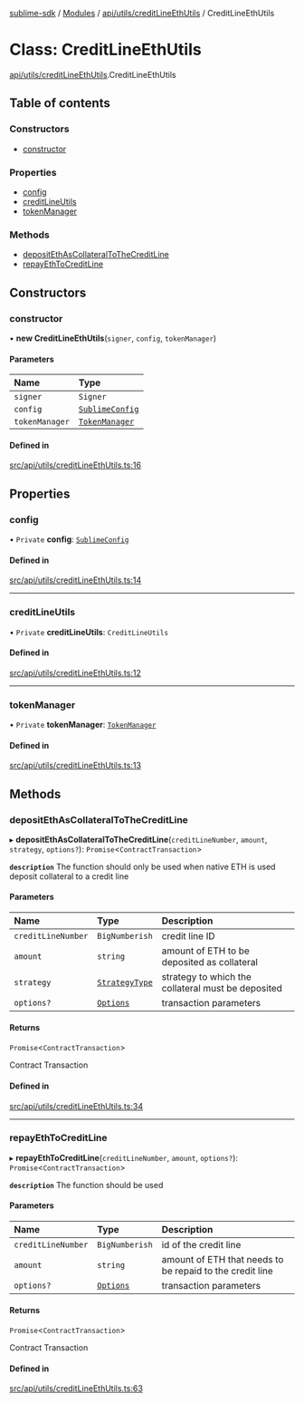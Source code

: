 [sublime-sdk](../README.md) / [Modules](../modules.md) / [api/utils/creditLineEthUtils](../modules/api_utils_creditLineEthUtils.md) / CreditLineEthUtils

# Class: CreditLineEthUtils

[api/utils/creditLineEthUtils](../modules/api_utils_creditLineEthUtils.md).CreditLineEthUtils

## Table of contents

### Constructors

- [constructor](api_utils_creditLineEthUtils.CreditLineEthUtils.md#constructor)

### Properties

- [config](api_utils_creditLineEthUtils.CreditLineEthUtils.md#config)
- [creditLineUtils](api_utils_creditLineEthUtils.CreditLineEthUtils.md#creditlineutils)
- [tokenManager](api_utils_creditLineEthUtils.CreditLineEthUtils.md#tokenmanager)

### Methods

- [depositEthAsCollateralToTheCreditLine](api_utils_creditLineEthUtils.CreditLineEthUtils.md#depositethascollateraltothecreditline)
- [repayEthToCreditLine](api_utils_creditLineEthUtils.CreditLineEthUtils.md#repayethtocreditline)

## Constructors

### constructor

• **new CreditLineEthUtils**(`signer`, `config`, `tokenManager`)

#### Parameters

| Name | Type |
| :------ | :------ |
| `signer` | `Signer` |
| `config` | [`SublimeConfig`](../interfaces/types_sublimeConfig.SublimeConfig.md) |
| `tokenManager` | [`TokenManager`](tokenManager.TokenManager.md) |

#### Defined in

[src/api/utils/creditLineEthUtils.ts:16](https://github.com/sublime-finance/sublime-sdk/blob/711fd4e/src/api/utils/creditLineEthUtils.ts#L16)

## Properties

### config

• `Private` **config**: [`SublimeConfig`](../interfaces/types_sublimeConfig.SublimeConfig.md)

#### Defined in

[src/api/utils/creditLineEthUtils.ts:14](https://github.com/sublime-finance/sublime-sdk/blob/711fd4e/src/api/utils/creditLineEthUtils.ts#L14)

___

### creditLineUtils

• `Private` **creditLineUtils**: `CreditLineUtils`

#### Defined in

[src/api/utils/creditLineEthUtils.ts:12](https://github.com/sublime-finance/sublime-sdk/blob/711fd4e/src/api/utils/creditLineEthUtils.ts#L12)

___

### tokenManager

• `Private` **tokenManager**: [`TokenManager`](tokenManager.TokenManager.md)

#### Defined in

[src/api/utils/creditLineEthUtils.ts:13](https://github.com/sublime-finance/sublime-sdk/blob/711fd4e/src/api/utils/creditLineEthUtils.ts#L13)

## Methods

### depositEthAsCollateralToTheCreditLine

▸ **depositEthAsCollateralToTheCreditLine**(`creditLineNumber`, `amount`, `strategy`, `options?`): `Promise`<`ContractTransaction`\>

**`description`** The function should only be used when native ETH is used deposit collateral to a credit line

#### Parameters

| Name | Type | Description |
| :------ | :------ | :------ |
| `creditLineNumber` | `BigNumberish` | credit line ID |
| `amount` | `string` | amount of ETH to be deposited as collateral |
| `strategy` | [`StrategyType`](../enums/types_Types.StrategyType.md) | strategy to which the collateral must be deposited |
| `options?` | [`Options`](../interfaces/types_Types.Options.md) | transaction parameters |

#### Returns

`Promise`<`ContractTransaction`\>

Contract Transaction

#### Defined in

[src/api/utils/creditLineEthUtils.ts:34](https://github.com/sublime-finance/sublime-sdk/blob/711fd4e/src/api/utils/creditLineEthUtils.ts#L34)

___

### repayEthToCreditLine

▸ **repayEthToCreditLine**(`creditLineNumber`, `amount`, `options?`): `Promise`<`ContractTransaction`\>

**`description`** The function should be used

#### Parameters

| Name | Type | Description |
| :------ | :------ | :------ |
| `creditLineNumber` | `BigNumberish` | id of the credit line |
| `amount` | `string` | amount of ETH that needs to be repaid to the credit line |
| `options?` | [`Options`](../interfaces/types_Types.Options.md) | transaction parameters |

#### Returns

`Promise`<`ContractTransaction`\>

Contract Transaction

#### Defined in

[src/api/utils/creditLineEthUtils.ts:63](https://github.com/sublime-finance/sublime-sdk/blob/711fd4e/src/api/utils/creditLineEthUtils.ts#L63)
